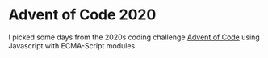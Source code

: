 # Advent of Code 2020

I picked some days from the 2020s coding challenge [Advent of Code](https://adventofcode.com/) using Javascript with ECMA-Script modules.